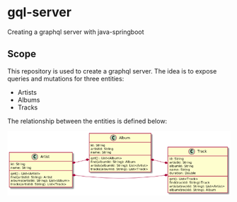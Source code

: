 # gql-server
Creating a graphql server with java-springboot

## Scope
This repository is used to create a graphql server. The idea is to expose queries and mutations for three entities:
- Artists
- Albums
- Tracks

The relationship between the entities is defined below:

![](docs/relationship.png)
